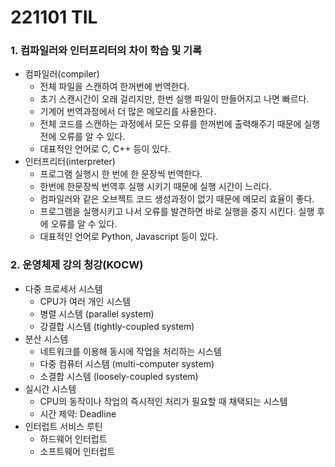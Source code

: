 # 221101 TIL
### 1. 컴파일러와 인터프리터의 차이 학습 및 기록
* 컴파일러(compiler)
    * 전체 파일을 스캔하여 한꺼번에 번역한다.
    * 초기 스캔시간이 오래 걸리지만, 한번 실행 파일이 만들어지고 나면 빠르다.
    * 기계어 번역과정에서 더 많은 메모리를 사용한다.
    * 전체 코드를 스캔하는 과정에서 모든 오류를 한꺼번에 출력해주기 때문에 실행 전에 오류를 알 수 있다.
    * 대표적인 언어로 C, C++ 등이 있다.
* 인터프리터(interpreter)
    * 프로그램 실행시 한 번에 한 문장씩 번역한다.
    * 한번에 한문장씩 번역후 실행 시키기 때문에 실행 시간이 느리다.
    * 컴파일러와 같은 오브젝트 코드 생성과정이 없기 때문에 메모리 효율이 좋다.
    * 프로그램을 실행시키고 나서 오류를 발견하면 바로 실행을 중지 시킨다. 실행 후에 오류를 알 수 있다.
    * 대표적인 언어로 Python, Javascript 등이 있다.
### 2. 운영체제 강의 청강(KOCW)
* 다중 프로세서 시스템
    * CPU가 여러 개인 시스템
    * 병렬 시스템 (parallel system)
    * 강결합 시스템 (tightly-coupled system)
* 분산 시스템
    * 네트워크를 이용해 동시에 작업을 처리하는 시스템
    * 다중 컴퓨터 시스템 (multi-computer system) 
    * 소결합 시스템 (loosely-coupled system)
* 실시간 시스템
    * CPU의 동작이나 작업의 즉시적인 처리가 필요할 때 채택되는 시스템
    * 시간 제약: Deadline
* 인터럽트 서비스 루틴
    * 하드웨어 인터럽트
    * 소프트웨어 인터럽트